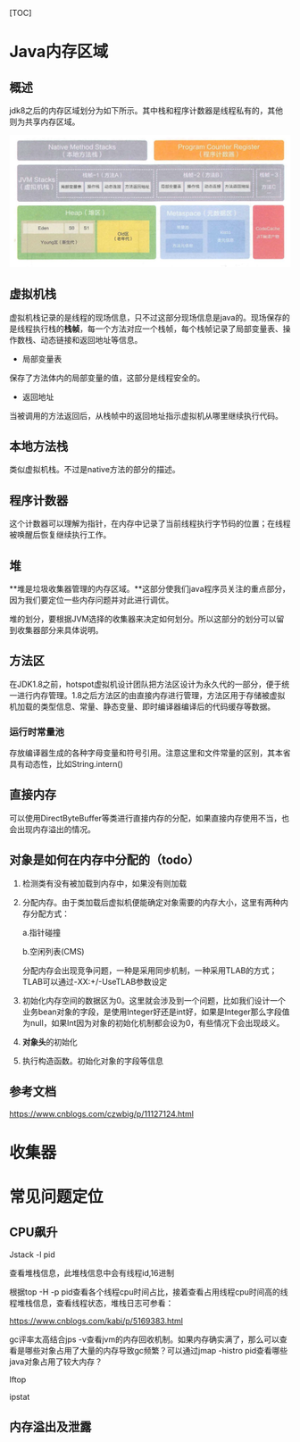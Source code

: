 



[TOC]



# Java内存区域



## 概述



jdk8之后的内存区域划分为如下所示。其中栈和程序计数器是线程私有的，其他则为共享内存区域。

![memory](images\memory.png)

## 虚拟机栈

虚拟机栈记录的是线程的现场信息，只不过这部分现场信息是java的。现场保存的是线程执行栈的**栈帧**，每一个方法对应一个栈帧，每个栈帧记录了局部变量表、操作数栈、动态链接和返回地址等信息。

- 局部变量表

保存了方法体内的局部变量的值，这部分是线程安全的。

- 返回地址

当被调用的方法返回后，从栈帧中的返回地址指示虚拟机从哪里继续执行代码。

## 本地方法栈

类似虚拟机栈。不过是native方法的部分的描述。

## 程序计数器

这个计数器可以理解为指针，在内存中记录了当前线程执行字节码的位置；在线程被唤醒后恢复继续执行工作。

## 堆

**堆是垃圾收集器管理的内存区域。**这部分使我们java程序员关注的重点部分，因为我们要定位一些内存问题并对此进行调优。

堆的划分，要根据JVM选择的收集器来决定如何划分。所以这部分的划分可以留到收集器部分来具体说明。



## 方法区

在JDK1.8之前，hotspot虚拟机设计团队把方法区设计为永久代的一部分，便于统一进行内存管理。1.8之后方法区的由直接内存进行管理，方法区用于存储被虚拟机加载的类型信息、常量、静态变量、即时编译器编译后的代码缓存等数据。

### 运行时常量池

存放编译器生成的各种字母变量和符号引用。注意这里和文件常量的区别，其本省具有动态性，比如String.intern()  



## 直接内存

可以使用DirectByteBuffer等类进行直接内存的分配，如果直接内存使用不当，也会出现内存溢出的情况。



## 对象是如何在内存中分配的（todo）



1. 检测类有没有被加载到内存中，如果没有则加载

2. 分配内存。由于类加载后虚拟机便能确定对象需要的内存大小，这里有两种内存分配方式：

   a.指针碰撞

   b.空闲列表(CMS)

   分配内存会出现竞争问题，一种是采用同步机制，一种采用TLAB的方式；TLAB可以通过-XX:+/-UseTLAB参数设定

3. 初始化内存空间的数据区为0。这里就会涉及到一个问题，比如我们设计一个业务bean对象的字段，是使用Integer好还是int好，如果是Integer那么字段值为null，如果Int因为对象的初始化机制都会设为0，有些情况下会出现歧义。

4. **对象头**的初始化

5. 执行构造函数。初始化对象的字段等信息

## 参考文档



https://www.cnblogs.com/czwbig/p/11127124.html



# 收集器



# 常见问题定位



## CPU飙升



Jstack -l pid

 

查看堆栈信息，此堆栈信息中会有线程id,16进制

 

根据top -H -p pid查看各个线程cpu时间占比，接着查看占用线程cpu时间高的线程堆栈信息，查看线程状态，堆栈日志可参看：

 

https://www.cnblogs.com/kabi/p/5169383.html

 

gc评率太高结合jps -v查看jvm的内存回收机制。如果内存确实满了，那么可以查看是哪些对象占用了大量的内存导致gc频繁？可以通过jmap -histro pid查看哪些java对象占用了较大内存？

 

Iftop

 

ipstat

## 内存溢出及泄露